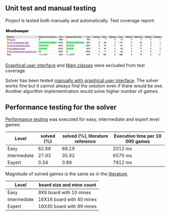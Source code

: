 
## Unit test and manual testing
Project is tested both manually and automatically. Test coverage report:

![tescoverage](https://github.com/idaliisa/MineSweeper/blob/master/documentation/pictures/testcoverage.png)

[Graphical user interface](https://github.com/idaliisa/MineSweeper/tree/master/MineSweeper/src/main/java/tira/mnesweeper/ui) and [Main classes](https://github.com/idaliisa/MineSweeper/tree/master/MineSweeper/src/main/java/tira/minesweeper/main) were excluded from test coverage.



Solver has been tested [manually with graphical user interface](https://github.com/idaliisa/MineSweeper/blob/master/MineSweeper/src/main/java/tira/minesweeper/main/JavaFXMineSweeper.java). The solver works fine but it cannot always find the solution even if there would be one. Another algorithm implementnation would solve higher number of games. 

## Performance testing for the solver

[Performance testing](https://github.com/idaliisa/MineSweeper/blob/master/MineSweeper/src/main/java/tira/minesweeper/main/Main.java) was executed for easy, intermediate and expert level games:


|Level | solved (%)  | solved (%), literature reference | Execution time per 10 000 games |
|------|-------------|-----------------------|---------------------------------|
|Easy  | 62.68       | 68.19                 | 2012 ms |
|Intermediate| 27.93 | 35.92                 | 6570 ms |
|Expert | 0.34       | 0.89                  | 7912 ms |

Magnitude of solved games is the same as in the [literature](https://dash.harvard.edu/bitstream/handle/1/14398552/BECERRA-SENIORTHESIS-2015.pdf?sequence=1).

|Level  | board size and mine count |
|-------|---------------------------|
|Easy |9X9 board with 10 mines  |
|Intermediate |16X16 board with 40 mines |
|Expert |16X30 board with 99 mines  |


